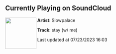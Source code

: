 ## Currently Playing on SoundCloud

[<img align="left" width="100" src="https://i1.sndcdn.com/artworks-aQTtIRyCqXRQQSy5-Lcuc9A-t500x500.jpg">](https://soundcloud.com/slowpalace/staywme)

**Artist**: Slowpalace 

**Track**: stay (w/ me)

Last updated at 07/23/2023 16:03
